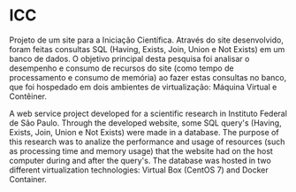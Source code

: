 # ICC
Projeto de um site para a Iniciação Científica. 
Através do site desenvolvido, foram feitas consultas SQL (Having, Exists, Join, Union e Not Exists) em um banco de dados. O objetivo principal desta pesquisa foi analisar o desempenho e consumo de recursos do site (como tempo de processamento e consumo de memória) ao fazer estas consultas no banco, que foi hospedado em dois ambientes de virtualização: Máquina Virtual e Contêiner.

A web service project developed for a scientific research in Instituto Federal de São Paulo.
Through the developed website, some SQL query's (Having, Exists, Join, Union e Not Exists) were made in a database. The purpose of this research was to analize the performance and usage of resources (such as processing time and memory usage) that the website had on the host computer during and after the query's. The database was hosted in two different virtualization technologies: Virtual Box (CentOS 7) and Docker Container.
